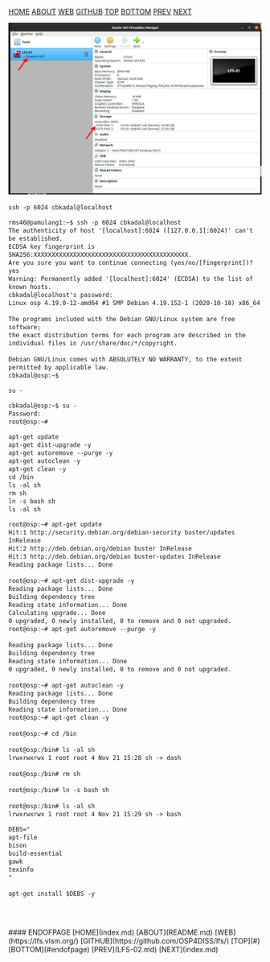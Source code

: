 ---
---

[HOME](index.md)
[ABOUT](README.md)
[WEB](https://lfs.vlsm.org/)
[GITHUB](https://github.com/OSP4DISS/lfs/)
[TOP](#)
[BOTTOM](#endofpage)
[PREV](LFS-02.md)
[NEXT](index.md)

<img src="pictures/LFS-A35.jpg" width="960">
<br>

```
ssh -p 6024 cbkadal@localhost
```

```
rms46@pamulang1:~$ ssh -p 6024 cbkadal@localhost
The authenticity of host '[localhost]:6024 ([127.0.0.1]:6024)' can't be established.
ECDSA key fingerprint is SHA256:XXXXXXXXXXXXXXXXXXXXXXXXXXXXXXXXXXXXXXXXXXX.
Are you sure you want to continue connecting (yes/no/[fingerprint])? yes
Warning: Permanently added '[localhost]:6024' (ECDSA) to the list of known hosts.
cbkadal@localhost's password: 
Linux osp 4.19.0-12-amd64 #1 SMP Debian 4.19.152-1 (2020-10-18) x86_64

The programs included with the Debian GNU/Linux system are free software;
the exact distribution terms for each program are described in the
individual files in /usr/share/doc/*/copyright.

Debian GNU/Linux comes with ABSOLUTELY NO WARRANTY, to the extent
permitted by applicable law.
cbkadal@osp:~$ 

```

```
su -
```

```
cbkadal@osp:~$ su -
Password: 
root@osp:~# 
```

```
apt-get update
apt-get dist-upgrade -y
apt-get autoremove --purge -y
apt-get autoclean -y
apt-get clean -y
cd /bin
ls -al sh
rm sh
ln -s bash sh
ls -al sh
```

```
root@osp:~# apt-get update
Hit:1 http://security.debian.org/debian-security buster/updates InRelease
Hit:2 http://deb.debian.org/debian buster InRelease
Hit:3 http://deb.debian.org/debian buster-updates InRelease
Reading package lists... Done

root@osp:~# apt-get dist-upgrade -y
Reading package lists... Done
Building dependency tree       
Reading state information... Done
Calculating upgrade... Done
0 upgraded, 0 newly installed, 0 to remove and 0 not upgraded.
root@osp:~# apt-get autoremove --purge -y

Reading package lists... Done
Building dependency tree       
Reading state information... Done
0 upgraded, 0 newly installed, 0 to remove and 0 not upgraded.

root@osp:~# apt-get autoclean -y
Reading package lists... Done
Building dependency tree       
Reading state information... Done
root@osp:~# apt-get clean -y

root@osp:~# cd /bin

root@osp:/bin# ls -al sh
lrwxrwxrwx 1 root root 4 Nov 21 15:28 sh -> dash

root@osp:/bin# rm sh

root@osp:/bin# ln -s bash sh

root@osp:/bin# ls -al sh
lrwxrwxrwx 1 root root 4 Nov 21 15:29 sh -> bash
```

```
DEBS="
apt-file
bison
build-essential
gawk
texinfo
"

apt-get install $DEBS -y


```

```
```




<br>
#### ENDOFPAGE
[HOME](index.md)
[ABOUT](README.md)
[WEB](https://lfs.vlsm.org/)
[GITHUB](https://github.com/OSP4DISS/lfs/)
[TOP](#)
[BOTTOM](#endofpage)
[PREV](LFS-02.md)
[NEXT](index.md)
<br>

